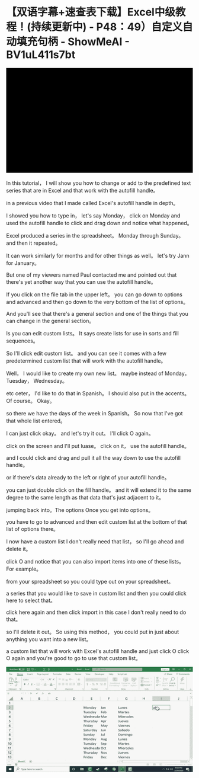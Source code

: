 # 【双语字幕+速查表下载】Excel中级教程！(持续更新中) - P48：49）自定义自动填充句柄 - ShowMeAI - BV1uL411s7bt

![](img/64bfa272469ffbb18049dcbe5e7a8e74_0.png)

In this tutorial， I will show you how to change or add to the predefined text series that are in Excel and that work with the autofill handle。

 in a previous video that I made called Excel's autofill handle in depth。

 I showed you how to type in， let's say Monday， click on Monday and used the autofill handle to click and drag down and notice what happened。

 Excel produced a series in the spreadsheet。 Monday through Sunday。 and then it repeated。

 It can work similarly for months and for other things as well。 let's try Jann for January。

 But one of my viewers named Paul contacted me and pointed out that there's yet another way that you can use the autofill handle。

 If you click on the file tab in the upper left。 you can go down to options and advanced and then go down to the very bottom of the list of options。

 And you'll see that there's a general section and one of the things that you can change in the general section。

Is you can edit custom lists。 It says create lists for use in sorts and fill sequences。

 So I'll click edit custom list。 and you can see it comes with a few predetermined custom list that will work with the autofill handle。

 Well， I would like to create my own new list。 maybe instead of Monday， Tuesday， Wednesday。

 etc ceter， I'd like to do that in Spanish。 I should also put in the accents。 Of course。 Okay。

 so there we have the days of the week in Spanish。 So now that I've got that whole list entered。

 I can just click okay。 and let's try it out。 I'll click O again。

 click on the screen and I'll put luase。 click on it， use the autofill handle。

 and I could click and drag and pull it all the way down to use the autofill handle。

 or if there's data already to the left or right of your autofill handle。

 you can just double click on the fill handle。 and it will extend it to the same degree to the same length as that data that's just adjacent to it。

 jumping back into。The options Once you get into options。

 you have to go to advanced and then edit custom list at the bottom of that list of options there。

 I now have a custom list I don't really need that list， so I'll go ahead and delete it。

 click O and notice that you can also import items into one of these lists。 For example。

 from your spreadsheet so you could type out on your spreadsheet。

 a series that you would like to save in custom list and then you could click here to select that。

 click here again and then click import in this case I don't really need to do that。

 so I'll delete it out。 So using this method， you could put in just about anything you want into a new list。

 a custom list that will work with Excel's autofill handle and just click O click O again and you're good to go to use that custom list。



![](img/64bfa272469ffbb18049dcbe5e7a8e74_2.png)